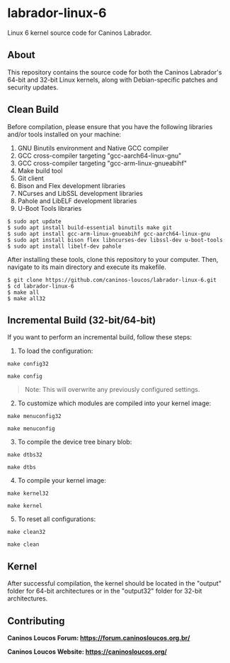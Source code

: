 # labrador-linux-6

Linux 6 kernel source code for Caninos Labrador.

## About

This repository contains the source code for both the Caninos Labrador's
 64-bit and 32-bit Linux kernels, along with Debian-specific patches and
 security updates.

## Clean Build

Before compilation, please ensure that you have the following libraries and/or
 tools installed on your machine:
 
1) GNU Binutils environment and Native GCC compiler
2) GCC cross-compiler targeting "gcc-aarch64-linux-gnu"
3) GCC cross-compiler targeting "gcc-arm-linux-gnueabihf"
4) Make build tool
5) Git client
6) Bison and Flex development libraries
7) NCurses and LibSSL development libraries
8) Pahole and LibELF development libraries
9) U-Boot Tools libraries

```
$ sudo apt update
$ sudo apt install build-essential binutils make git
$ sudo apt install gcc-arm-linux-gnueabihf gcc-aarch64-linux-gnu
$ sudo apt install bison flex libncurses-dev libssl-dev u-boot-tools
$ sudo apt install libelf-dev pahole
```

After installing these tools, clone this repository to your computer.
 Then, navigate to its main directory and execute its makefile.

```
$ git clone https://github.com/caninos-loucos/labrador-linux-6.git
$ cd labrador-linux-6
$ make all
$ make all32
```

## Incremental Build (32-bit/64-bit)

If you want to perform an incremental build, follow these steps:

1) To load the configuration:

```
make config32
```
```
make config
```

> Note: This will overwrite any previously configured settings.

2) To customize which modules are compiled into your kernel image:

```
make menuconfig32
```
```
make menuconfig
```

3) To compile the device tree binary blob:

```
make dtbs32
```
```
make dtbs
```

4) To compile your kernel image:

```
make kernel32
```
```
make kernel
```

5) To reset all configurations:

```
make clean32
```
```
make clean
```

## Kernel

After successful compilation, the kernel should be located in the "output"
 folder for 64-bit architectures or in the "output32" folder for
 32-bit architectures.

## Contributing

**Caninos Loucos Forum: <https://forum.caninosloucos.org.br/>**

**Caninos Loucos Website: <https://caninosloucos.org/>**
